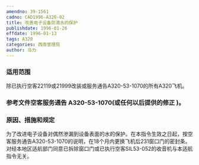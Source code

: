```yaml
---
amendno: 39-1561
cadno: CAD1996-A320-02
title: 改善电子设备防滴水的保护
publishdate: 1996-01-26
effdate: 1996-01-13
tags: A320
categories: 西南管理局
author: 马力
---
```


### 适用范围 
除已执行空客22119或21999改装或服务通告A320-53-1070的所有A320飞机。

### 参考文件空客服务通告 A320-53-1070(或任何以后提供的修正 )。

### 原因、措施和规定 
为了改进电子设备对偶然渗漏到设备表面的水的保护。在本指令生效之日起，按空客服务通告A320-53-1070的说明，在18个月内更换飞机后231窗口门的密封条。 
    对经本地区适航部门同意已拆除窗口门或已执行空客SIL53-052的收音机与本适航指令无关。
